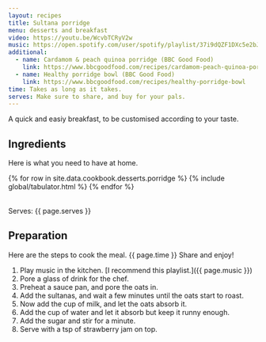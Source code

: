 ```yaml
---
layout: recipes
title: Sultana porridge
menu: desserts and breakfast
video: https://youtu.be/WcvbTCRyV2w
music: https://open.spotify.com/user/spotify/playlist/37i9dQZF1DXc5e2bJhV6pu?si=yLXThGP-Snqw4PVvII8C-w
additional:
  - name: Cardamom & peach quinoa porridge (BBC Good Food)
    link: https://www.bbcgoodfood.com/recipes/cardamom-peach-quinoa-porridge
  - name: Healthy porridge bowl (BBC Good Food)
    link: https://www.bbcgoodfood.com/recipes/healthy-porridge-bowl
time: Takes as long as it takes.
serves: Make sure to share, and buy for your pals.
---
```


A quick and easiy breakfast, to be customised according to your taste.
<!-- excerpt-end -->

## Ingredients

Here is what you need to have at home.

<table>
  {% for row  in site.data.cookbook.desserts.porridge %}
{% include global/tabulator.html %}
  {% endfor %}
</table>

Serves: {{ page.serves }}

## Preparation

Here are the steps to cook the meal. {{ page.time }} Share and enjoy!

1. Play music in the kitchen. [I recommend this playlist.]({{ page.music }})
2. Pore a glass of drink for the chef.
3. Preheat a sauce pan, and pore the oats in.
4. Add the sultanas, and wait a few minutes until the oats start to roast.
5. Now add the cup of milk, and let the oats absorb it.
6. Add the cup of water and let it absorb but keep it runny enough.
7. Add the sugar and stir for a minute.
8. Serve with a tsp of strawberry jam on top.